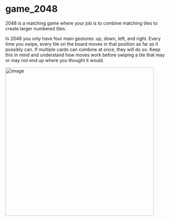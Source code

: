 # game_2048
2048 is a matching game where your job is to combine matching tiles to create larger numbered tiles.


In 2048 you only have four main gestures: up, down, left, and right. Every time you swipe, every tile on the board moves in that position as far as it possibly can. If multiple cards can combine at once, they will do so. Keep this in mind and understand how moves work before swiping a tile that may or may not end up where you thought it would.

<img width="463" alt="image" src="https://github.com/jasonshin1127/game_2048/assets/101506840/3d3a0603-788a-4e41-a760-d9a7cb528f58">
